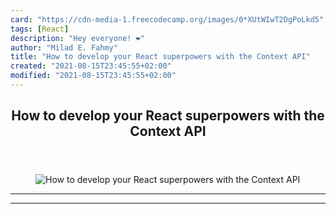 ```yaml
---
card: "https://cdn-media-1.freecodecamp.org/images/0*XUtWIwT2DgPoLkd5"
tags: [React]
description: "Hey everyone! ❤️"
author: "Milad E. Fahmy"
title: "How to develop your React superpowers with the Context API"
created: "2021-08-15T23:45:55+02:00"
modified: "2021-08-15T23:45:55+02:00"
---
```

<div class="site-wrapper">
<main id="site-main" class="site-main outer">
<div class="inner">
<article class="post-full post tag-react tag-freecodecamp tag-programming tag-coding tag-javascript ">
<header class="post-full-header">
<h1 class="post-full-title">How to develop your React superpowers with the Context API</h1>
</header>
<figure class="post-full-image">
<picture>
<source media="(max-width: 700px)" sizes="1px" srcset="data:image/gif;base64,R0lGODlhAQABAIAAAAAAAP///yH5BAEAAAAALAAAAAABAAEAAAIBRAA7 1w">
<source media="(min-width: 701px)" sizes="(max-width: 800px) 400px,
(max-width: 1170px) 700px,
1400px" srcset="https://cdn-media-1.freecodecamp.org/images/0*XUtWIwT2DgPoLkd5 300w,
https://cdn-media-1.freecodecamp.org/images/0*XUtWIwT2DgPoLkd5 600w,
https://cdn-media-1.freecodecamp.org/images/0*XUtWIwT2DgPoLkd5 1000w,
https://cdn-media-1.freecodecamp.org/images/0*XUtWIwT2DgPoLkd5 2000w">
<img onerror="this.style.display='none'" src="https://cdn-media-1.freecodecamp.org/images/0*XUtWIwT2DgPoLkd5" alt="How to develop your React superpowers with the Context API">
</picture>
</figure>
<section class="post-full-content">
<div class="post-content">
</div>
<hr>
<hr>
</section>
</article>
</div>
</main>
</div>
<!-- Google Tag Manager (noscript) -->
<!-- End Google Tag Manager (noscript) -->
